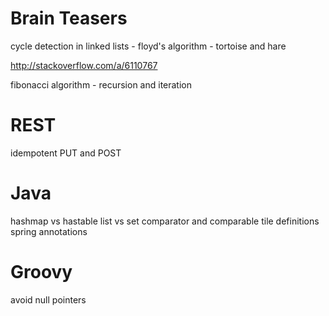 # Brain Teasers

cycle detection in linked lists - floyd's algorithm - tortoise and hare

http://stackoverflow.com/a/6110767


fibonacci algorithm - recursion and iteration

# REST

idempotent PUT and POST

# Java

hashmap vs hastable
list vs set
comparator and comparable
tile definitions
spring annotations

# Groovy

avoid null pointers

